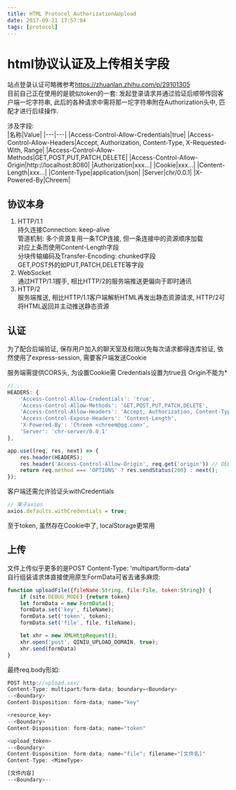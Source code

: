 ```yaml
---
title: HTML Protocol Authorization&Upload
date: 2017-09-21 17:57:04
tags: [protocol]
---
```

# html协议认证及上传相关字段

站点登录认证可略微参考<https://zhuanlan.zhihu.com/p/29101305>  
目前自己正在使用的是貌似token的一套: 发起登录请求并通过验证后顺带传回客户端一坨字符串, 此后的各种请求中需将那一坨字符串附在Authorization头中, 匹配才进行后续操作.

涉及字段:  
|名称|Value|
|---|---|
|Access-Control-Allow-Credentials|true|
|Access-Control-Allow-Headers|Accept, Authorization, Content-Type, X-Requested-With, Range|
|Access-Control-Allow-Methods|GET,POST,PUT,PATCH,DELETE|
|Access-Control-Allow-Origin|http://localhost:8080|
|Authorization|xxx...|
|Cookie|xxx...|
|Content-Length|xxx...|
|Content-Type|application/json|
|Server|chr/0.0.1|
|X-Powered-By|Chreem|

<!--more-->

## 协议本身

1. HTTP/1.1  
  持久连接Connection: keep-alive  
  管道机制: 多个资源复用一条TCP连接, 但一条连接中的资源顺序加载  
  对应上条而使用Content-Length字段  
  分块传输编码及Transfer-Encoding: chunked字段  
  GET,POST外的如PUT,PATCH,DELETE等字段  
2. WebSocket  
  通过HTTP/1.1握手, 相比HTTP/2的服务端推送更偏向于即时通讯
3. HTTP/2  
  服务端推送, 相比HTTP/1.1客户端解析HTML再发出静态资源请求, HTTP/2可将HTML返回并主动推送静态资源

## 认证

为了配合后端验证, 保存用户加入的聊天室及权限以免每次请求都得连库验证, 依然使用了express-session, 需要客户端发送Cookie  

服务端需提供CORS头, 为设置Cookie需 Credentials设置为true且 Origin不能为*

```js
//...
HEADERS: {
    'Access-Control-Allow-Credentials': 'true',
    'Access-Control-Allow-Methods': 'GET,POST,PUT,PATCH,DELETE',
    'Access-Control-Allow-Headers': 'Accept, Authorization, Content-Type, X-Requested-With, Range',
    'Access-Control-Expose-Headers': 'Content-Length',
    'X-Powered-By': 'Chreem <chreem@qq.com>',
    'Server': 'chr-server/0.0.1'
},

app.use((req, res, next) => {
    res.header(HEADERS);
    res.header('Access-Control-Allow-Origin', req.get('origin')) // DEBUG_MODE
    return req.method === 'OPTIONS' ? res.sendStatus(200) : next();
});
```

客户端还需允许验证头withCredentials

```js
// 栗子axios
axios.defaults.withCredentials = true;
```

至于token, 虽然存在Cookie中了, localStorage更常用

## 上传

文件上传似乎更多的是POST Content-Type: 'multipart/form-data'  
自行组装请求体直接使用原生FormData可省去诸多麻烦:  

```js
function uploadFile({fileName:String, file:File, token:String}) {
    if (site.DEBUG_MODE) {return token}
    let formData = new FormData();
    formData.set('key', fileName);
    formData.set('token', token);
    formData.set('file', file, fileName);

    let xhr = new XMLHttpRequest();
    xhr.open('post', QINIU_UPLOAD_DOMAIN, true);
    xhr.send(formData)
}
```

最终req.body形如:

```js
POST http://upload.xxx/
Content-Type: multipart/form-data; boundary=<Boundary>
--<Boundary>
Content-Disposition: form-data; name="key"

<resource_key>
--<Boundary>
Content-Disposition: form-data; name="token"

<upload_token>
--<Boundary>
Content-Disposition: form-data; name="file"; filename="[文件名]"
Content-Type: <MimeType>

[文件内容]
--<Boundary>--
```
